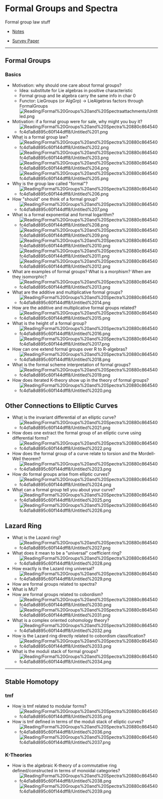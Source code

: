 # Formal Groups and Spectra

Formal group law stuff

- [Notes](https://math.mit.edu/juvitop/pastseminars/notes_2020_Spring/Levy.pdf)

- [Survey Paper](http://people.math.harvard.edu/~lurie/papers/survey.pdf)

---

## Formal Groups

### Basics

- Motivation: why should one care about formal groups?
	- Idea: substitute for Lie algebras in positive characteristic
	- Formal group and lie algebra carry the same info in char 0
	- Functor: LieGroups (or AlgGrp) → LieAlgebras factors through FormalGroups 
  ![Reading/Formal%20Groups%20and%20Spectraattachments/Untitled.png](Formal%20Groups%20and%20Spectra%20880c864540fc4d1a8d895c60f144dff8/Untitled.png)
- Motivation: if a formal group were for sale, why might you buy it?
	- ![Reading/Formal%20Groups%20and%20Spectra%20880c864540fc4d1a8d895c60f144dff8/Untitled%201.png](Formal%20Groups%20and%20Spectra%20880c864540fc4d1a8d895c60f144dff8/Untitled%201.png)
- What is a formal group law?
	- ![Reading/Formal%20Groups%20and%20Spectra%20880c864540fc4d1a8d895c60f144dff8/Untitled%202.png](Formal%20Groups%20and%20Spectra%20880c864540fc4d1a8d895c60f144dff8/Untitled%202.png)
		![Reading/Formal%20Groups%20and%20Spectra%20880c864540fc4d1a8d895c60f144dff8/Untitled%203.png](Formal%20Groups%20and%20Spectra%20880c864540fc4d1a8d895c60f144dff8/Untitled%203.png)
		![Reading/Formal%20Groups%20and%20Spectra%20880c864540fc4d1a8d895c60f144dff8/Untitled%204.png](Formal%20Groups%20and%20Spectra%20880c864540fc4d1a8d895c60f144dff8/Untitled%204.png)
		![Reading/Formal%20Groups%20and%20Spectra%20880c864540fc4d1a8d895c60f144dff8/Untitled%205.png](Formal%20Groups%20and%20Spectra%20880c864540fc4d1a8d895c60f144dff8/Untitled%205.png)
- Why is the group law called "formal"?
    - ![Reading/Formal%20Groups%20and%20Spectra%20880c864540fc4d1a8d895c60f144dff8/Untitled%206.png](Formal%20Groups%20and%20Spectra%20880c864540fc4d1a8d895c60f144dff8/Untitled%206.png)
- How "should" one think of a formal group?
	- ![Reading/Formal%20Groups%20and%20Spectra%20880c864540fc4d1a8d895c60f144dff8/Untitled%207.png](Formal%20Groups%20and%20Spectra%20880c864540fc4d1a8d895c60f144dff8/Untitled%207.png)
- What is a formal exponential and formal logarithm?
	- ![Reading/Formal%20Groups%20and%20Spectra%20880c864540fc4d1a8d895c60f144dff8/Untitled%208.png](Formal%20Groups%20and%20Spectra%20880c864540fc4d1a8d895c60f144dff8/Untitled%208.png)
		![Reading/Formal%20Groups%20and%20Spectra%20880c864540fc4d1a8d895c60f144dff8/Untitled%209.png](Formal%20Groups%20and%20Spectra%20880c864540fc4d1a8d895c60f144dff8/Untitled%209.png)
		![Reading/Formal%20Groups%20and%20Spectra%20880c864540fc4d1a8d895c60f144dff8/Untitled%2010.png](Formal%20Groups%20and%20Spectra%20880c864540fc4d1a8d895c60f144dff8/Untitled%2010.png)
		![Reading/Formal%20Groups%20and%20Spectra%20880c864540fc4d1a8d895c60f144dff8/Untitled%2011.png](Formal%20Groups%20and%20Spectra%20880c864540fc4d1a8d895c60f144dff8/Untitled%2011.png)
		![Reading/Formal%20Groups%20and%20Spectra%20880c864540fc4d1a8d895c60f144dff8/Untitled%2012.png](Formal%20Groups%20and%20Spectra%20880c864540fc4d1a8d895c60f144dff8/Untitled%2012.png)
- What are examples of formal groups? What is a morphism? When are they isomorphic?
   - ![Reading/Formal%20Groups%20and%20Spectra%20880c864540fc4d1a8d895c60f144dff8/Untitled%2013.png](Formal%20Groups%20and%20Spectra%20880c864540fc4d1a8d895c60f144dff8/Untitled%2013.png)
- What are the additive and multiplicative formal groups?
  - ![Reading/Formal%20Groups%20and%20Spectra%20880c864540fc4d1a8d895c60f144dff8/Untitled%2014.png](Formal%20Groups%20and%20Spectra%20880c864540fc4d1a8d895c60f144dff8/Untitled%2014.png)
- How are the additive and multiplicative formal groups related?
  - ![Reading/Formal%20Groups%20and%20Spectra%20880c864540fc4d1a8d895c60f144dff8/Untitled%2015.png](Formal%20Groups%20and%20Spectra%20880c864540fc4d1a8d895c60f144dff8/Untitled%2015.png)
- What is the height of a formal group?
  - ![Reading/Formal%20Groups%20and%20Spectra%20880c864540fc4d1a8d895c60f144dff8/Untitled%2016.png](Formal%20Groups%20and%20Spectra%20880c864540fc4d1a8d895c60f144dff8/Untitled%2016.png)
    ![Reading/Formal%20Groups%20and%20Spectra%20880c864540fc4d1a8d895c60f144dff8/Untitled%2017.png](Formal%20Groups%20and%20Spectra%20880c864540fc4d1a8d895c60f144dff8/Untitled%2017.png)
- How can one extend formal groups over R to R-algebras?
  - ![Reading/Formal%20Groups%20and%20Spectra%20880c864540fc4d1a8d895c60f144dff8/Untitled%2018.png](Formal%20Groups%20and%20Spectra%20880c864540fc4d1a8d895c60f144dff8/Untitled%2018.png)
- What is the formal scheme interpretation of formal groups?
  - ![Reading/Formal%20Groups%20and%20Spectra%20880c864540fc4d1a8d895c60f144dff8/Untitled%2019.png](Formal%20Groups%20and%20Spectra%20880c864540fc4d1a8d895c60f144dff8/Untitled%2019.png)
- How does iterated K-theory show up in the theory of formal groups?
  - ![Reading/Formal%20Groups%20and%20Spectra%20880c864540fc4d1a8d895c60f144dff8/Untitled%2020.png](Formal%20Groups%20and%20Spectra%20880c864540fc4d1a8d895c60f144dff8/Untitled%2020.png)

## Other Connections to Elliptic Curves

- What is the invariant differential of an elliptic curve?
  - ![Reading/Formal%20Groups%20and%20Spectra%20880c864540fc4d1a8d895c60f144dff8/Untitled%2021.png](Formal%20Groups%20and%20Spectra%20880c864540fc4d1a8d895c60f144dff8/Untitled%2021.png)
- How does one extract the formal group of an elliptic curve using differential forms?
  - ![Reading/Formal%20Groups%20and%20Spectra%20880c864540fc4d1a8d895c60f144dff8/Untitled%2022.png](Formal%20Groups%20and%20Spectra%20880c864540fc4d1a8d895c60f144dff8/Untitled%2022.png)
- How does the formal group of a curve relate to torsion and the Mordell-Weil theorem?
  - ![Reading/Formal%20Groups%20and%20Spectra%20880c864540fc4d1a8d895c60f144dff8/Untitled%2023.png](Formal%20Groups%20and%20Spectra%20880c864540fc4d1a8d895c60f144dff8/Untitled%2023.png)
- How do formal groups arise from elliptic curves?
  - ![Reading/Formal%20Groups%20and%20Spectra%20880c864540fc4d1a8d895c60f144dff8/Untitled%2024.png](Formal%20Groups%20and%20Spectra%20880c864540fc4d1a8d895c60f144dff8/Untitled%2024.png)
- What can a formal group tell you about your curve?
  - ![Reading/Formal%20Groups%20and%20Spectra%20880c864540fc4d1a8d895c60f144dff8/Untitled%2025.png](Formal%20Groups%20and%20Spectra%20880c864540fc4d1a8d895c60f144dff8/Untitled%2025.png)
    ![Reading/Formal%20Groups%20and%20Spectra%20880c864540fc4d1a8d895c60f144dff8/Untitled%2026.png](Formal%20Groups%20and%20Spectra%20880c864540fc4d1a8d895c60f144dff8/Untitled%2026.png)

## Lazard Ring

- What is the Lazard ring?
  - ![Reading/Formal%20Groups%20and%20Spectra%20880c864540fc4d1a8d895c60f144dff8/Untitled%2027.png](Formal%20Groups%20and%20Spectra%20880c864540fc4d1a8d895c60f144dff8/Untitled%2027.png)
- What does it mean to be a "universal" coefficient ring?
  - ![Reading/Formal%20Groups%20and%20Spectra%20880c864540fc4d1a8d895c60f144dff8/Untitled%2028.png](Formal%20Groups%20and%20Spectra%20880c864540fc4d1a8d895c60f144dff8/Untitled%2028.png)
- How exactly is the Lazard ring universal?
  - ![Reading/Formal%20Groups%20and%20Spectra%20880c864540fc4d1a8d895c60f144dff8/Untitled%2029.png](Formal%20Groups%20and%20Spectra%20880c864540fc4d1a8d895c60f144dff8/Untitled%2029.png)
- How are formal groups related to spectra?
- What is MU?
- How are formal groups related to cobordism?
  - ![Reading/Formal%20Groups%20and%20Spectra%20880c864540fc4d1a8d895c60f144dff8/Untitled%2030.png](Formal%20Groups%20and%20Spectra%20880c864540fc4d1a8d895c60f144dff8/Untitled%2030.png)
    ![Reading/Formal%20Groups%20and%20Spectra%20880c864540fc4d1a8d895c60f144dff8/Untitled%2031.png](Formal%20Groups%20and%20Spectra%20880c864540fc4d1a8d895c60f144dff8/Untitled%2031.png)
- What is a complex oriented cohomology theory?
   - ![Reading/Formal%20Groups%20and%20Spectra%20880c864540fc4d1a8d895c60f144dff8/Untitled%2032.png](Formal%20Groups%20and%20Spectra%20880c864540fc4d1a8d895c60f144dff8/Untitled%2032.png)
- How is the Lazard ring directly related to cobordism classification?
   - ![Reading/Formal%20Groups%20and%20Spectra%20880c864540fc4d1a8d895c60f144dff8/Untitled%2033.png](Formal%20Groups%20and%20Spectra%20880c864540fc4d1a8d895c60f144dff8/Untitled%2033.png)
- What is the moduli stack of formal groups?
  - ![Reading/Formal%20Groups%20and%20Spectra%20880c864540fc4d1a8d895c60f144dff8/Untitled%2034.png](Formal%20Groups%20and%20Spectra%20880c864540fc4d1a8d895c60f144dff8/Untitled%2034.png)

---

## Stable Homotopy

### tmf

- How is tmf related to modular forms?
  - ![Reading/Formal%20Groups%20and%20Spectra%20880c864540fc4d1a8d895c60f144dff8/Untitled%2035.png](Formal%20Groups%20and%20Spectra%20880c864540fc4d1a8d895c60f144dff8/Untitled%2035.png)
- How is tmf defined in terms of the moduli stack of elliptic curves?
   - ![Reading/Formal%20Groups%20and%20Spectra%20880c864540fc4d1a8d895c60f144dff8/Untitled%2036.png](Formal%20Groups%20and%20Spectra%20880c864540fc4d1a8d895c60f144dff8/Untitled%2036.png)
   ![Reading/Formal%20Groups%20and%20Spectra%20880c864540fc4d1a8d895c60f144dff8/Untitled%2037.png](Formal%20Groups%20and%20Spectra%20880c864540fc4d1a8d895c60f144dff8/Untitled%2037.png)

### K-Theories

- How is the algebraic K-theory of a commutative ring defined/constructed in terms of monoidal categories?
   - ![Reading/Formal%20Groups%20and%20Spectra%20880c864540fc4d1a8d895c60f144dff8/Untitled%2038.png](Formal%20Groups%20and%20Spectra%20880c864540fc4d1a8d895c60f144dff8/Untitled%2038.png)
    ![Reading/Formal%20Groups%20and%20Spectra%20880c864540fc4d1a8d895c60f144dff8/Untitled%2039.png](Formal%20Groups%20and%20Spectra%20880c864540fc4d1a8d895c60f144dff8/Untitled%2039.png)
